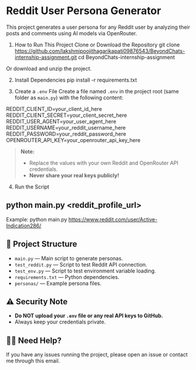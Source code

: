 # Reddit User Persona Generator
This project generates a user persona for any Reddit user by analyzing their posts and comments using AI models via OpenRouter.
1. How to Run This Project
Clone or Download the Repository
git clone https://github.com/lakshmipoojithagarikapati09876543/BeyondChats-internship-assignment.git
cd BeyondChats-internship-assignment

Or download and unzip the project.

 2. Install Dependencies
pip install -r requirements.txt

3. Create a `.env` File
Create a file named `.env` in the project root (same folder as `main.py`) with the following content:


REDDIT_CLIENT_ID=your_client_id_here
REDDIT_CLIENT_SECRET=your_client_secret_here
REDDIT_USER_AGENT=your_user_agent_here
REDDIT_USERNAME=your_reddit_username_here
REDDIT_PASSWORD=your_reddit_password_here
OPENROUTER_API_KEY=your_openrouter_api_key_here

> **Note:**
> - Replace the values with your own Reddit and OpenRouter API credentials.
> - **Never share your real keys publicly!**

4. Run the Script

## python main.py <reddit_profile_url>
Example:
python main.py https://www.reddit.com/user/Active-Indication286/


## 📄 Project Structure

- `main.py` — Main script to generate personas.
- `test_reddit.py` — Script to test Reddit API connection.
- `test_env.py` — Script to test environment variable loading.
- `requirements.txt` — Python dependencies.
- `personas/` — Example persona files.


## ⚠️ Security Note
- **Do NOT upload your `.env` file or any real API keys to GitHub.**
- Always keep your credentials private.



## 🙋‍♂️ Need Help?
If you have any issues running the project, please open an issue or contact me through this email.
